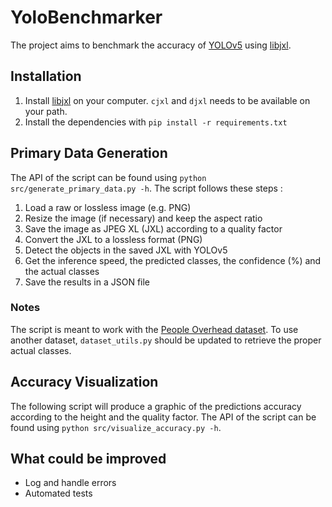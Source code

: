 # YoloBenchmarker

The project aims to benchmark the accuracy of [YOLOv5](https://github.com/ultralytics/yolov5) using [libjxl](https://github.com/libjxl/libjxl).

## Installation

1. Install [libjxl](https://github.com/libjxl/libjxl/releases) on your computer. `cjxl` and `djxl` needs to be available on your path.
1. Install the dependencies with `pip install -r requirements.txt`

## Primary Data Generation

The API of the script can be found using `python src/generate_primary_data.py -h`. The script follows these steps&nbsp;:

1. Load a raw or lossless image (e.g. PNG)
1. Resize the image (if necessary) and keep the aspect ratio
1. Save the image as JPEG XL (JXL) according to a quality factor
1. Convert the JXL to a lossless format (PNG)
1. Detect the objects in the saved JXL with YOLOv5
1. Get the inference speed, the predicted classes, the confidence (%) and the actual classes
1. Save the results in a JSON file

### Notes

The script is meant to work with the [People Overhead dataset](https://www.kaggle.com/datasets/hifrom/people-overhead). To use another dataset, `dataset_utils.py` should be updated to retrieve the proper actual classes.

## Accuracy Visualization

The following script will produce a graphic of the predictions accuracy according to the height and the quality factor. The API of the script can be found using `python src/visualize_accuracy.py -h`.

## What could be improved

- Log and handle errors
- Automated tests
